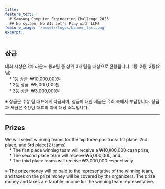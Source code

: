```yaml
---
title:
feature_text: |
  # Samsung Computer Engineering Challenge 2023
  ## No system, No AI: Let's Play with LLM!
feature_image: "/assets/logos/banner_last.png"
excerpt:
---
```

## 상금

대회 시상은 2차 라운드 통과팀 중 상위 3개 팀을 대상으로 진행됩니다: 1등, 2등, 3등(2팀)  
 * 1등 상금: ₩10,000,000원  
 * 2등 상금: ₩5,000,000원  
 * 3등 상금: ₩3,000,000원  

※ 상금은 수상 팀 대표에게 지급되며, 상금에 대한 세금은 주최 측에서 부담합니다. 상금과 세금은 수상팀 대표의 과세 대상 소득입니다.  
<hr />

## Prizes

We will select winning teams for the top three positions: 1st place, 2nd place, and 3rd place(2 teams)  
 * The first place winning team will receive a ₩10,000,000 cash prize,  
 * The second place team will receive ₩5,000,000, and  
 * The third place teams will receive ₩3,000,000 respectively.  
<br>
※ The prize money will be paid to the representative of the winning team, and taxes on the prize money will be covered by the organizers. The prize money and taxes are taxable income for the winning team representative.  
